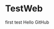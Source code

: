 # TestWeb

<!doctype html>
<html>
<head>
<tilte> first test</tilte>
</head>

<body>
  <h> Hello GitHub</h>
</body>

</html>
